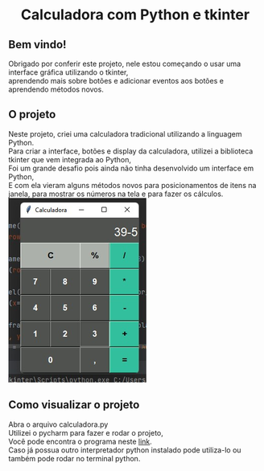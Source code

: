 <h1 align="center">Calculadora com Python e tkinter</h1>



<h2>Bem vindo!</h2>
Obrigado por conferir este projeto, nele estou começando o usar uma interface gráfica utilizando o tkinter,<br>
aprendendo mais sobre botões e adicionar eventos aos botões e aprendendo métodos novos.



<h2>O projeto</h2>
Neste projeto, criei uma calculadora tradicional utilizando a linguagem Python.<br>
Para criar a interface, botões e display da calculadora, utilizei a biblioteca tkinter que vem integrada ao Python,<br>
Foi um grande desafio pois ainda não tinha desenvolvido um interface em Python,<br>
E com ela vieram alguns métodos novos para posicionamentos de itens na janela, para mostrar os números na tela e para fazer os cálculos.<br>
<img src="https://github.com/brunorodriguesdias/calculadora/blob/master/calculadora.jpg"><br>

<h2>Como visualizar o projeto</h2>
Abra o arquivo calculadora.py<br>
Utilizei o pycharm para fazer e rodar o projeto,<br>
Você pode encontra o programa neste <a href="https://www.jetbrains.com/pt-br/pycharm/download/#section=windows">link</a>.<br>
Caso já possua outro interpretador python instalado pode utiliza-lo ou também pode rodar no terminal python.
